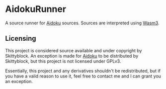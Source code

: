 # AidokuRunner

A source runner for [Aidoku](https://github.com/Aidoku/Aidoku) sources. Sources are interpreted using [Wasm3](https://github.com/Skittyblock/Wasm3).

## Licensing

This project is considered source available and under copyright by Skittyblock. An exception is made for [Aidoku](https://github.com/Aidoku/Aidoku) to be distributed by Skittyblock, but this project is not licensed under GPLv3. 

Essentially, this project and any derivatives shouldn't be redistributed, but if you have a valid reason to use it, feel free to contact me and I can grant you an exception.
